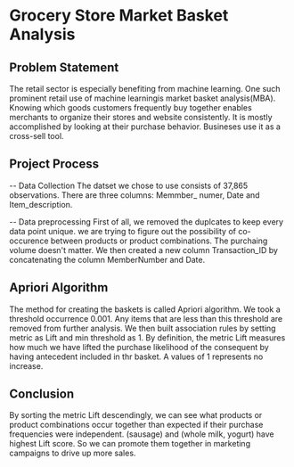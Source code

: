 # Grocery Store Market Basket Analysis

## Problem Statement 

The retail sector is especially benefiting from machine learning. One such prominent retail 
use of machine learningis market basket analysis(MBA). Knowing which goods customers frequently 
buy together enables merchants to organize their stores and website consistently. It is mostly
accomplished by looking at their purchase behavior. Busineses use it as a cross-sell tool.

## Project Process

-- Data Collection
The datset we chose to use consists of 37,865 observations. There are three columns: Memmber_
numer, Date and Item_description. 

-- Data preprocessing
First of all, we removed the duplcates to keep every data point unique. we are trying to figure
out the possibility of co-occurence between products or product combinations. The purchaing 
volume doesn't matter.
We then created a new column Transaction_ID by concatenating the column MemberNumber and Date.

## Apriori Algorithm

The method for creating the baskets is called Apriori algorithm. We took  a threshold occurrence 
0.001. Any items that are less than this threshold are removed from further analysis. We then 
built association rules by setting metric as Lift  and min threshold as 1. By definition, the 
metric Lift measures how much we have lifted the purchase likelihood of the consequent by having
antecedent included in thr basket. A values of 1 represents no increase.

## Conclusion

By sorting the metric Lift descendingly, we can see what products or product combinations occur
together than expected if their purchase frequencies were independent. (sausage) and (whole milk,
yogurt) have highest Lift score. So we can promote them together in marketing campaigns to 
drive up more sales.  
